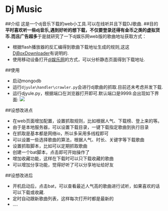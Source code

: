 # Dj Music 

##介绍
这是一个dj音乐下载的web小工具.可以在线听并且下载DJ歌曲.
##目的
**平时喜欢听一些dj音乐,遇到好听的想下载，不仅要登录还得有金币之类的虚拟货币.而且广告超多**于是就研究了一下dj娱乐网web版的歌曲地址获取方式：
- 根据flash播放器的反汇编得到歌曲下载地址生成的规则,这这[DjBoxDownloader](https://github.com/510908220/DjBoxDownloader.git)有说明的.
- 使用移动设备打开[dj娱乐网](http://www.djyule.com/)的方式，可以分析静态页面得到下载地址.

##使用
- 启动mongodb
- 运行```djyule\handler\crawler.py```会进行dj歌曲的抓取.目前还未考虑并发下载.
- 运行djyule.py，根据端口在浏览器打开即可.默认端口是9999.会出现如下界面:
![](http://7xk7ho.com1.z0.glb.clouddn.com/djyule.png)

##设想改进点
- 在web页面增加配置，设置抓取规则，比如根据人气、下载榜、登上来的等。
- 由于是本地服务器，可以设置下载目录，一键下载指定歌曲到执行目录
- 在抓取是基本都是网络io，所以多采用多线程即可
- 可以设置一些选择歌曲的算法，根据人气、时长、关键字等下载歌曲
- 设置抓取脚本，比如可以定期抓取歌曲
- 创建一个bat脚本，点击即可开始操作了
- 增加收藏功能，这样在下载时可以只下载收藏的歌曲
- 可以增加分享功能，觉得好听了可以分享地址给好友

##设想改进后
- 开机启动后，点击bat，可以查看最近人气高的歌曲进行试听，如果喜欢的话可以下载或收藏.
- 定时自动跟新歌曲列表，这样每次打开时都是最新的
- ....
